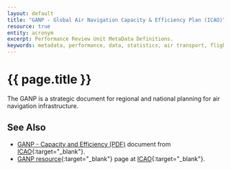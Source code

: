 ```yaml
---
layout: default
title: "GANP - Global Air Navigation Capacity & Efficiency Plan (ICAO)"
resource: true
entity: acronym
excerpt: Performance Review Unit MetaData Definitions.
keywords: metadata, performance, data, statistics, air transport, flights, europe, delay, safety
---
```

# {{ page.title }}

The GANP is a strategic document for regional and national planning
for air navigation infrastructure.

## See Also

* [GANP - Capacity and Efficiency (PDF)][ganpICAO] document from [ICAO][icao]{:target="_blank"}.
* [GANP resource][ganpresICAO]{:target="_blank"} page at [ICAO][icao]{:target="_blank"}.

[ganpICAO]: <http://www.icao.int/publications/Documents/9750_4ed_en.pdf> "GANP Capacity and Efficiency - ICAO"
[icao]: <http://www.icao.int> "ICAO"
[ganpresICAO]: <http://www.icao.int/airnavigation/Pages/GANP-Resources.aspx> "GANP resources - ICAO"